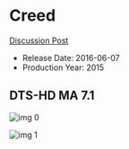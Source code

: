 # Creed

[Discussion Post](https://www.avsforum.com/threads/bass-eq-for-filtered-movies.2995212/post-57430956)

* Release Date: 2016-06-07
* Production Year: 2015

## DTS-HD MA 7.1

![img 0](https://i.imgur.com/SesjMDF.jpg)

![img 1](https://i.imgur.com/ad0Uik1.jpg)

